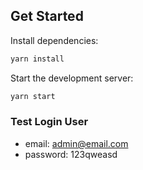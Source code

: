 ## Get Started

Install dependencies:

```bash
yarn install
```
Start the development server:

```bash
yarn start
```


### Test Login User

- email: admin@email.com
- password: 123qweasd